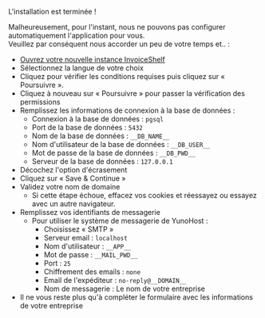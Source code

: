 L'installation est terminée !

Malheureusement, pour l'instant, nous ne pouvons pas configurer automatiquement l'application pour vous.  
Veuillez par conséquent nous accorder un peu de votre temps et.. :

- [Ouvrez votre nouvelle instance InvoiceShelf](https://__DOMAIN__)
- Sélectionnez la langue de votre choix
- Cliquez pour vérifier les conditions requises puis cliquez sur « Poursuivre ».
- Cliquez à nouveau sur « Poursuivre » pour passer la vérification des permissions
- Remplissez les informations de connexion à la base de données :
  - Connexion à la base de données : `pgsql`
  - Port de la base de données : `5432`
  - Nom de la base de données : `__DB_NAME__`
  - Nom d'utilisateur de la base de données : `__DB_USER__`
  - Mot de passe de la base de données : `__DB_PWD__`
  - Serveur de la base de données : `127.0.0.1`
- Décochez l'option d'écrasement
- Cliquez sur « Save & Continue »
- Validez votre nom de domaine
  - Si cette étape échoue, effacez vos cookies et réessayez ou essayez avec un autre navigateur.
- Remplissez vos identifiants de messagerie
  - Pour utiliser le système de messagerie de YunoHost :
    - Choisissez « SMTP »
    - Serveur email : `localhost`
    - Nom d'utilisateur : `__APP__`
    - Mot de passe : `__MAIL_PWD__`
    - Port : `25`
    - Chiffrement des emails : `none`
    - Email de l'expéditeur : `no-reply@__DOMAIN__`
    - Nom de messagerie : Le nom de votre entreprise
- Il ne vous reste plus qu'à compléter le formulaire avec les informations de votre entreprise
